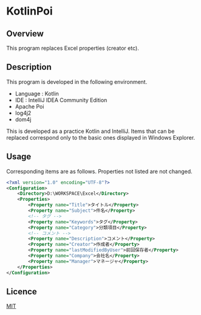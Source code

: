 KotlinPoi
====
## Overview
This program replaces Excel properties (creator etc).

## Description
This program is developed in the following environment.
+ Language : Kotlin
+ IDE : IntelliJ IDEA Community Edition
+ Apache Poi
+ log4j2
+ dom4j

This is developed as a practice Kotlin and IntelliJ.
Items that can be replaced correspond only to the basic ones displayed in Windows Explorer.

## Usage
Corresponding items are as follows.
Properties not listed are not changed.
```xml
<?xml version="1.0" encoding="UTF-8"?>
<Configuration>
    <Directory>D:\WORKSPACE\Excel</Directory>
    <Properties>
        <Property name="Title">タイトル</Property>
        <Property name="Subject">件名</Property>
        <!-- タグ -->
        <Property name="Keywords">タグ</Property>
        <Property name="Category">分類項目</Property>
        <!-- コメント -->
        <Property name="Description">コメント</Property>
        <Property name="Creator">作成者</Property>
        <Property name="lastModifiedByUser">前回保存者</Property>
        <Property name="Company">会社名</Property>
        <Property name="Manager">マネージャ</Property>
    </Properties>
</Configuration>
```

## Licence
[MIT](https://github.com/tcnksm/tool/blob/master/LICENCE)
